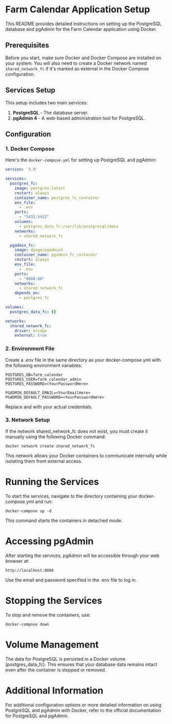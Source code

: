 # Farm Calendar Application Setup

This README provides detailed instructions on setting up the PostgreSQL database and pgAdmin for the Farm Calendar 
application using Docker.

## Prerequisites

Before you start, make sure Docker and Docker Compose are installed on your system. You will also need to create a 
Docker network named `shared_network_fc` if it's marked as external in the Docker Compose configuration.

## Services Setup

This setup includes two main services:

1. **PostgreSQL** - The database server.
2. **pgAdmin 4** - A web-based administration tool for PostgreSQL.

## Configuration

### 1. Docker Compose

Here's the `docker-compose.yml` for setting up PostgreSQL and pgAdmin:

```yaml
version: '3.9'

services:
  postgres_fc:
    image: postgres:latest
    restart: always
    container_name: postgres_fc_container
    env_file:
      - .env
    ports:
      - "5432:5432"
    volumes:
      - postgres_data_fc:/var/lib/postgresql/data
    networks:
      - shared_network_fc

  pgadmin_fc:
    image: dpage/pgadmin4
    container_name: pgadmin_fc_container
    restart: always
    env_file:
      - .env
    ports:
      - "8088:80"
    networks:
      - shared_network_fc
    depends_on:
      - postgres_fc

volumes:
  postgres_data_fc: {}

networks:
  shared_network_fc:
    driver: bridge
    external: true
```

### 2. Environment File

Create a .env file in the same directory as your docker-compose.yml with the following environment variables:

```
POSTGRES_DB=farm_calendar
POSTGRES_USER=farm_calendar_admin
POSTGRES_PASSWORD=<YourPasswordHere>

PGADMIN_DEFAULT_EMAIL=<YourEmailHere>
PGADMIN_DEFAULT_PASSWORD=<YourPasswordHere>
```
Replace <YourPasswordHere> and <YourEmailHere> with your actual credentials.


### 3. Network Setup

If the network shared_network_fc does not exist, you must create it manually using the following Docker command:

```commandline
docker network create shared_network_fc
```

This network allows your Docker containers to communicate internally while isolating them from external access.


# Running the Services

To start the services, navigate to the directory containing your docker-compose.yml and run:

```commandline
docker-compose up -d
```

This command starts the containers in detached mode.


# Accessing pgAdmin

After starting the services, pgAdmin will be accessible through your web browser at:

```commandline
http://localhost:8088
```

Use the email and password specified in the .env file to log in.


# Stopping the Services

To stop and remove the containers, use:

```commandline
docker-compose down
```

# Volume Management

The data for PostgreSQL is persisted in a Docker volume (postgres_data_fc). This ensures that your database data remains intact even after the container is stopped or removed.


# Additional Information

For additional configuration options or more detailed information on using PostgreSQL and pgAdmin with Docker, refer to the official documentation for PostgreSQL and pgAdmin.
